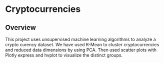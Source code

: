 # Cryptocurrencies

## Overview

This project uses unsupervised machine learning algorithms to analyze a crypto curency dataset.
We have used K-Mean to cluster cryptocurrencies and reduced data dimensions by using PCA. 
Then used scatter plots with Plotly express and hvplot to visualize the distinct groups. 
